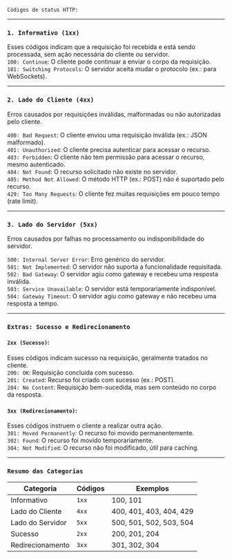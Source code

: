 ``Códigos de status HTTP:``

---

### ``1. Informativo (1xx)``
Esses códigos indicam que a requisição foi recebida e está sendo processada, sem ação necessária do cliente ou servidor.  
``100: Continue``: O cliente pode continuar a enviar o corpo da requisição.  
``101: Switching Protocols``: O servidor aceita mudar o protocolo (ex.: para WebSockets).  

---

### ``2. Lado do Cliente (4xx)``
Erros causados por requisições inválidas, malformadas ou não autorizadas pelo cliente.  

``400: Bad Request``: O cliente enviou uma requisição inválida (ex.: JSON malformado).  
``401: Unauthorized``: O cliente precisa autenticar para acessar o recurso.  
``403: Forbidden``: O cliente não tem permissão para acessar o recurso, mesmo autenticado.  
``404: Not Found``: O recurso solicitado não existe no servidor.  
``405: Method Not Allowed``: O método HTTP (ex.: POST) não é suportado pelo recurso.  
``429: Too Many Requests``: O cliente fez muitas requisições em pouco tempo (rate limit).

---

### ``3. Lado do Servidor (5xx)``  
Erros causados por falhas no processamento ou indisponibilidade do servidor.  

``500: Internal Server Error``: Erro genérico do servidor.  
``501: Not Implemented``: O servidor não suporta a funcionalidade requisitada.  
``502: Bad Gateway``: O servidor agiu como gateway e recebeu uma resposta inválida.  
``503: Service Unavailable``: O servidor está temporariamente indisponível.  
``504: Gateway Timeout``: O servidor agiu como gateway e não recebeu uma resposta a tempo.

---

### ``Extras: Sucesso e Redirecionamento``

#### ``2xx (Sucesso)``:  
Esses códigos indicam sucesso na requisição, geralmente tratados no cliente.  
``200: OK``: Requisição concluída com sucesso.  
``201: Created``: Recurso foi criado com sucesso (ex.: POST).  
``204: No Content``: Requisição bem-sucedida, mas sem conteúdo no corpo da resposta.  

#### ``3xx (Redirecionamento)``:  
Esses códigos instruem o cliente a realizar outra ação.  
``301: Moved Permanently``: O recurso foi movido permanentemente.  
``302: Found``: O recurso foi movido temporariamente.  
``304: Not Modified``: O recurso não foi modificado, útil para caching.

---

### ``Resumo das Categorias``  
| Categoria         | Códigos         | Exemplos                    |
|-------------------|-----------------|-----------------------------|
| Informativo       | ``1xx``         | 100, 101                   |
| Lado do Cliente   | ``4xx``         | 400, 401, 403, 404, 429    |
| Lado do Servidor  | ``5xx``         | 500, 501, 502, 503, 504    |
| Sucesso           | ``2xx``         | 200, 201, 204              |
| Redirecionamento  | ``3xx``         | 301, 302, 304              |